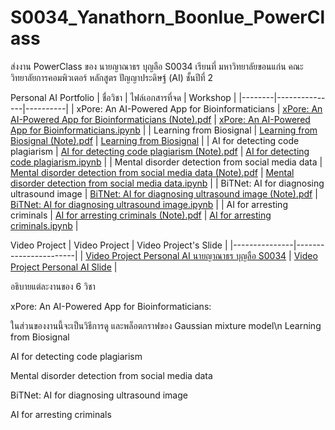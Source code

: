 # S0034_Yanathorn_Boonlue_PowerClass
ส่งงาน PowerClass ของ นายญาณาธร บุญลือ S0034 เรียนที่ มหาวิทยาลัยขอนแก่น คณะวิทยาลัยการคอมพิวเตอร์ หลักสูตร ปัญญาประดิษฐ์ (AI) ชั้นปีที่ 2

Personal AI Portfolio
| ชื่อวิชา | ไฟล์เอกสารที่จด | Workshop |
|--------|---------------|----------|
| xPore: An AI-Powered App for Bioinformaticians | [xPore: An AI-Powered App for Bioinformaticians (Note).pdf](https://github.com/YanathornBoonlue/S0034_Yanathorn_Boonlue_PowerClass/blob/bdd9a8dce5723585f51aef555b23068bb211a725/xPore%20An%20AI-Powered%20App%20for%20Bioinformaticians%20(Note).pdf) | [xPore: An AI-Powered App for Bioinformaticians.ipynb](https://github.com/YanathornBoonlue/S0034_Yanathorn_Boonlue_PowerClass/blob/926bc675b8b21baba3561004bb50cd3c79f82ac5/xPore_An_AI_Powered_App_for_Bioinformaticians_S0034_%E0%B8%99%E0%B8%B2%E0%B8%A2%E0%B8%8D%E0%B8%B2%E0%B8%93%E0%B8%B2%E0%B8%98%E0%B8%A3_%E0%B8%9A%E0%B8%B8%E0%B8%8D%E0%B8%A5%E0%B8%B7%E0%B8%AD.ipynb) |
| Learning from Biosignal | [Learning from Biosignal (Note).pdf](https://github.com/YanathornBoonlue/S0034_Yanathorn_Boonlue_PowerClass/blob/0ca6200b1dc29e7487eb6d022ff58e12fb3e7540/Learning%20from%20Biosignal%20(Note).pdf) | [Learning from Biosignal](https://github.com/YanathornBoonlue/S0034_Yanathorn_Boonlue_PowerClass/tree/a7c7ab5b876efa723a725072d0b49831416e16b3/Learning%20from%20Biosignal%20S0034%20%E0%B8%99%E0%B8%B2%E0%B8%A2%E0%B8%8D%E0%B8%B2%E0%B8%93%E0%B8%B2%E0%B8%98%E0%B8%A3%20%E0%B8%9A%E0%B8%B8%E0%B8%8D%E0%B8%A5%E0%B8%B7%E0%B8%AD) |
| AI for detecting code plagiarism | [AI for detecting code plagiarism (Note).pdf](https://github.com/YanathornBoonlue/S0034_Yanathorn_Boonlue_PowerClass/blob/79c0081b3e3b2478404472ca4b8fca30c1293a35/AI%20for%20Detecting%20Users%20with%20Mental%20Disorders%20from%20Social%20media%20(Note).pdf) | [AI for detecting code plagiarism.ipynb](https://github.com/YanathornBoonlue/S0034_Yanathorn_Boonlue_PowerClass/blob/79c0081b3e3b2478404472ca4b8fca30c1293a35/AI_for_detecting_code_plagiarism_S0034_%E0%B8%99%E0%B8%B2%E0%B8%A2%E0%B8%8D%E0%B8%B2%E0%B8%93%E0%B8%B2%E0%B8%98%E0%B8%A3_%E0%B8%9A%E0%B8%B8%E0%B8%8D%E0%B8%A5%E0%B8%B7%E0%B8%AD.ipynb) |
| Mental disorder detection from social media data | [Mental disorder detection from social media data (Note).pdf](https://github.com/YanathornBoonlue/S0034_Yanathorn_Boonlue_PowerClass/blob/79c0081b3e3b2478404472ca4b8fca30c1293a35/Mental%20disorder%20detection%20from%20social%20media%20data%20(Note).pdf) | [Mental disorder detection from social media data.ipynb](https://github.com/YanathornBoonlue/S0034_Yanathorn_Boonlue_PowerClass/blob/79c0081b3e3b2478404472ca4b8fca30c1293a35/Mental_disorder_detection_from_social_media_data_S0034_%E0%B8%99%E0%B8%B2%E0%B8%A2%E0%B8%8D%E0%B8%B2%E0%B8%93%E0%B8%B2%E0%B8%98%E0%B8%A3_%E0%B8%9A%E0%B8%B8%E0%B8%8D%E0%B8%A5%E0%B8%B7%E0%B8%AD.ipynb) |
| BiTNet: AI for diagnosing ultrasound image | [BiTNet: AI for diagnosing ultrasound image (Note).pdf](https://github.com/YanathornBoonlue/S0034_Yanathorn_Boonlue_PowerClass/blob/79c0081b3e3b2478404472ca4b8fca30c1293a35/BiTNet%20AI%20for%20diagnosing%20ultrasound%20image%20(Note).pdf) | [BiTNet: AI for diagnosing ultrasound image.ipynb](https://github.com/YanathornBoonlue/S0034_Yanathorn_Boonlue_PowerClass/blob/79c0081b3e3b2478404472ca4b8fca30c1293a35/BiTNet_AI_for_diagnosing_ultrasound_image_S0034_%E0%B8%99%E0%B8%B2%E0%B8%A2%E0%B8%8D%E0%B8%B2%E0%B8%93%E0%B8%B2%E0%B8%98%E0%B8%A3_%E0%B8%9A%E0%B8%B8%E0%B8%8D%E0%B8%A5%E0%B8%B7%E0%B8%AD.ipynb) |
| AI for arresting criminals | [AI for arresting criminals (Note).pdf](https://github.com/YanathornBoonlue/S0034_Yanathorn_Boonlue_PowerClass/blob/79c0081b3e3b2478404472ca4b8fca30c1293a35/AI%20for%20arresting%20criminals%20(Note).pdf) | [AI for arresting criminals.ipynb](https://github.com/YanathornBoonlue/S0034_Yanathorn_Boonlue_PowerClass/blob/79c0081b3e3b2478404472ca4b8fca30c1293a35/AI_for_arresting_criminals_S0034_%E0%B8%99%E0%B8%B2%E0%B8%A2%E0%B8%8D%E0%B8%B2%E0%B8%93%E0%B8%B2%E0%B8%98%E0%B8%A3_%E0%B8%9A%E0%B8%B8%E0%B8%8D%E0%B8%A5%E0%B8%B7%E0%B8%AD.ipynb) |

Video Project
| Video Project | Video Project's Slide |
|---------------|-----------------------|
| [Video Project Personal AI นายญาณาธร บุญลือ S0034](https://youtu.be/FjbjLQH9rqE) | [Video Project Personal AI Slide](https://github.com/YanathornBoonlue/S0034_Yanathorn_Boonlue_PowerClass/blob/0da3c986b01146cd30018e8b0738fe54c25a4cb5/Video%20Project%20Personal%20AI%20Slide.pdf) |

อธิบายแต่ละงานของ 6 วิชา

xPore: An AI-Powered App for Bioinformaticians:

ในส่วนของงานนี้จะเป็นวิธีการดู และพล็อตกราฟของ Gaussian mixture model\n
Learning from Biosignal

AI for detecting code plagiarism

Mental disorder detection from social media data

BiTNet: AI for diagnosing ultrasound image

AI for arresting criminals
